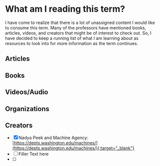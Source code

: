# What am I reading this term? 

I have come to realize that there is a lot of unassigned content I would like to consume this term. Many of the professors have mentioned books, articles, videos, and creators that might be of interest to check out. So, I have decided to keep a running list of what I am learning about as resources to look into for more information as the term continues.


## Articles 

## Books 

## Videos/Audio 

## Organizations 


## Creators 

- [X] Nadya Peek and Machine Agency: [https://depts.washington.edu/machines/](https://depts.washington.edu/machines/){:target="_blank"}
- [ ] Filler Text here 
- [ ] 

